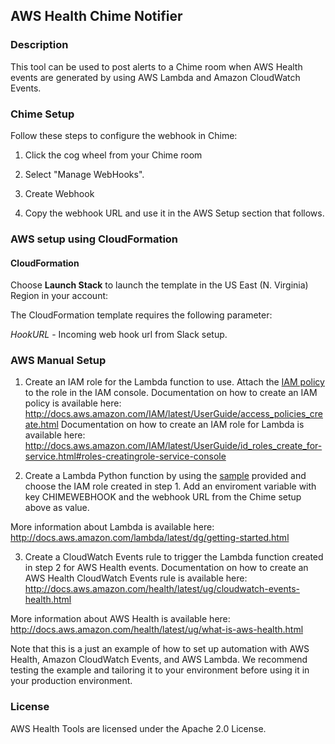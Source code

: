 ## AWS Health Chime Notifier

### Description

This tool can be used to post alerts to a Chime room when AWS Health events are generated by using AWS Lambda and Amazon CloudWatch Events. 

### Chime Setup
Follow these steps to configure the webhook in Chime:

1. Click the cog wheel from your Chime room 

2. Select "Manage WebHooks".

3. Create Webhook

4. Copy the webhook URL and use it in the AWS Setup section that follows.


### AWS setup using CloudFormation 

#### CloudFormation
Choose **Launch Stack** to launch the template in the US East (N. Virginia) Region in your account:
 

 
The CloudFormation template requires the following parameter:
 
*HookURL* - Incoming web hook url from Slack setup.


### AWS Manual Setup

1. Create an IAM role for the Lambda function to use. Attach the [IAM policy](IAMPolicy) to the role in the IAM console.
Documentation on how to create an IAM policy is available here: http://docs.aws.amazon.com/IAM/latest/UserGuide/access_policies_create.html
Documentation on how to create an IAM role for Lambda is available here: http://docs.aws.amazon.com/IAM/latest/UserGuide/id_roles_create_for-service.html#roles-creatingrole-service-console

2. Create a Lambda Python function by using the [sample](LambdaFunction.py) provided and choose the IAM role created in step 1. Add an enviroment variable with key CHIMEWEBHOOK and the webhook URL from the Chime setup above as value.

More information about Lambda is available here: http://docs.aws.amazon.com/lambda/latest/dg/getting-started.html

3. Create a CloudWatch Events rule to trigger the Lambda function created in step 2 for AWS Health events.
Documentation on how to create an AWS Health CloudWatch Events rule is available here: http://docs.aws.amazon.com/health/latest/ug/cloudwatch-events-health.html

More information about AWS Health is available here: http://docs.aws.amazon.com/health/latest/ug/what-is-aws-health.html

Note that this is a just an example of how to set up automation with AWS Health, Amazon CloudWatch Events, and AWS Lambda. We recommend testing the example and tailoring it to your environment before using it in your production environment.

### License
AWS Health Tools are licensed under the Apache 2.0 License.


